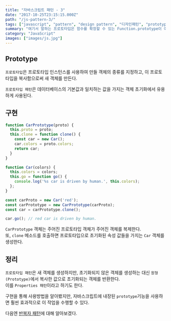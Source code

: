 ```yaml
---
title: "자바스크립트 패턴 - 3"
date: "2017-10-25T23:15:15.000Z"
path: "/js-pattern-3/"
tags: ["javascript", "pattern", "design pattern", "디자인패턴", "prototype", "프로토타입"]
summary: "여기서 말하는 프로토타입은 함수를 확장할 수 있는 Function.prototype이 아니다.  프로토타입 패턴에서의 프로토타입은 프로토타입 인스턴스를 사용하여 만들 객체의 종류를 지정하고, 이 프로토타입을 복사함으로써 새 객체를 만든다."
category: "JavaScript"
images: ["images/js.jpg"]
---
```


## Prototype
`프로토타입`은 프로토타입 인스턴스를 사용하여 만들 객체의 종류를 지정하고, 이 프로토타입을 복사함으로써 새 객체를 만든다.

`프로토타입 패턴`은 데이터베이스의 기본값과 일치하는 값을 가지는 객체 초기화에서 유용하게 사용된다.

## 구현
```js
function CarPrototype(proto) {
  this.proto = proto;
  this.clone = function clone() {
    const car = new Car();
    car.colors = proto.colors;
    return car;
  }
}

function Car(colors) {
  this.colors = colors;
  this.go = function go() {
    console.log('%s car is driven by human.', this.colors);
  };
}

const carProto = new Car('red');
const carPrototype = new CarPrototype(carProto);
const car = carPrototype.clone();

car.go(); // red car is driven by human.
```

`CarPrototype` 객체는 주어진 프로토타입 객체가 주어진 객체를 복제한다.<br />
또, `clone` 메소드를 호출하면 프로토타입으로 초기화된 속성 값들을 가지는 `Car` 객체를 생성한다.

## 정리
`프로토타입 패턴`은 새 객체를 생성하지만, 초기화되지 않은 객체를 생성하는 대신 `원형(Prototype)`에서 복사한 값으로 초기화되는 객체를 반환한다.<br />
이를 `Properties 패턴`이라고 하기도 한다.

구현을 통해 사용방법을 알아봤지만, 자바스크립트에 내장된 `prototype`기능을 사용하면 훨씬 효과적으로 이 작업을 수행할 수 있다.

다음엔 [반복자 패턴](/js-pattern-4)에 대해 알아보겠다.
